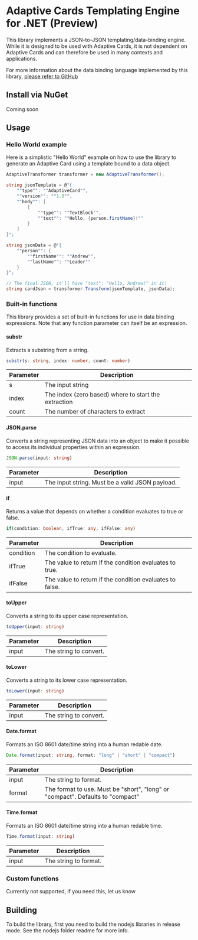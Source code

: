 ﻿# Adaptive Cards Templating Engine for .NET (Preview)

This library implements a JSON-to-JSON templating/data-binding engine. While it is designed to be used with Adaptive Cards, it is not dependent on Adaptive Cards and can therefore be used in many contexts and applications.

For more information about the data binding language implemented by this library, [please refer to GitHub](https://github.com/microsoft/AdaptiveCards/issues/2448)

## Install via NuGet

Coming soon

## Usage

### Hello World example

Here is a simplistic "Hello World" example on how to use the library to generate an Adaptive Card using a template bound to a data object.

```csharp
AdaptiveTransformer transformer = new AdaptiveTransformer();

string jsonTemplate = @"{
	""type"": ""AdaptiveCard"",
	""version"": ""1.0"",
	""body"": [
		{
			""type"": ""TextBlock"",
			""text"": ""Hello, {person.firstName}!""
		}
	]
}";

string jsonData = @"{
	""person"": {
		""firstName"": ""Andrew"",
		""lastName"": ""Leader""
	}
}";

// The final JSON, it'll have "text": "Hello, Andrew!" in it!
string cardJson = transformer.Transform(jsonTemplate, jsonData);
```

### Built-in functions

This library provides a set of built-in functions for use in data binding expressions. Note that any function parameter can itself be an expression.

#### substr
Extracts a substring from a string.

```typescript
substr(s: string, index: number, count: number)
```

|Parameter|Description|
|---|---|
|s|The input string|
|index|The index (zero based) where to start the extraction|
|count|The number of characters to extract|

#### JSON.parse
Converts a string representing JSON data into an object to make it possible to access its individual properties within an expression.

```typescript
JSON.parse(input: string)
```

|Parameter|Description|
|---|---|
|input|The input string. Must be a valid JSON payload.|

#### if
Returns a value that depends on whether a condition evaluates to true or false.

```typescript
if(condition: boolean, ifTrue: any, ifFalse: any)
```

|Parameter|Description|
|---|---|
|condition|The condition to evaluate.|
|ifTrue|The value to return if the condition evaluates to true.|
|ifFalse|The value to return if the condition evaluates to false.|

#### toUpper
Converts a string to its upper case representation.

```typescript
toUpper(input: string)
```

|Parameter|Description|
|---|---|
|input|The string to convert.|

#### toLower
Converts a string to its lower case representation.

```typescript
toLower(input: string)
```

|Parameter|Description|
|---|---|
|input|The string to convert.|

#### Date.format
Formats an ISO 8601 date/time string into a human redable date.

```typescript
Date.format(input: string, format: "long" | "short" | "compact")
```

|Parameter|Description|
|---|---|
|input|The string to format.|
|format|The format to use. Must be "short", "long" or "compact". Defaults to "compact"|

#### Time.format
Formats an ISO 8601 date/time string into a human redable time.

```typescript
Time.format(input: string)
```

|Parameter|Description|
|---|---|
|input|The string to format.|

### Custom functions
Currently not supported, if you need this, let us know



## Building

To build the library, first you need to build the nodejs libraries in release mode. See the nodejs folder readme for more info.